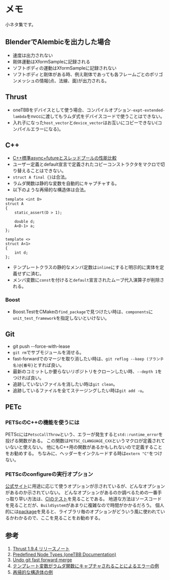 # メモ
小ネタ集です。


## BlenderでAlembicを出力した場合
- 速度は出力されない
- 剛体運動はXformSampleに記録される
- ソフトボディの運動はXformSampleに記録されない
- ソフトボディと剛体がある時、例え剛体であっても各フレームごとのポリゴンメッシュの情報(点、法線、面)が出力される。


## Thrust
- oneTBBをデバイスとして使う場合、コンパイルオプション`-expt-extended-lambda`をnvccに渡してもラムダ式をデバイスコードで使うことはできない。
- 入れ子になった`host_vector`と`device_vector`はお互いにコピーできない(コンパイルエラーになる)。


## C++
- [C++標準async+futureとスレッドプールの性能比較](https://mikio.hatenablog.com/entry/2021/07/13/224907)
- ユーザー定義とdefault宣言で定義されたコピーコンストラクタをマクロで切り替えることはできない。
- `struct A final {}`は合法。
- ラムダ関数は静的な変数を自動的にキャプチャする。
- 以下のような再帰的な構造体は合法。
```
template <int D>
struct A
{
    static_assert(D > 1);

    double d;
    A<D-1> a;
};

template <>
struct A<1>
{
    int d;
};
```
- テンプレートクラスの静的なメンバ定数は`inline`にすると明示的に実体を定義せずに済む。
- メンバ変数に`const`を付けると`default`宣言されたムーブ代入演算子が削除される。

### Boost
- Boost.TestをCMakeの`find_package`で見つけたい時は、`components`に`unit_test_framework`を指定しないといけない。


## Git
- git push --force-with-lease
- `git rm`でサブモジュールを消せる。
- fast-forwardでのマージを取り消したい時は、`git reflog --keep (ブランチ名)@{番号}`とすれば良い。
- 最新のコミットしか要らないリポジトリをクローンしたい時、`--depth 1`をつければ良い。
- 追跡していないファイルを消したい時は`git clean`。
- 追跡しているファイルを全てステージングしたい時は`git add -u`。


## PETc
### PETScのC++の機能を使うには
PETScには`PetscCallThrow`という、エラーが発生すると`std::runtime_error`を投げる関数がある。
この関数は`PETSC_CLANGUAGE_CXX`というマクロが定義されていないと使えない。
他にもC++用の関数があるかもしれないので定義することをお勧めする。
ちなみに、ヘッダーをインクルードする時は`extern "C"`をつけない。

### PETScのconfigureの実行オプション
[公式サイト](https://petsc.org/release/install/install/)に用途に応じて使うオプションが示されているが、どんなオプションがあるのか示されていない。
どんなオプションがあるのか調べるための一番手っ取り早い方法は、[CIのテスト](https://gitlab.com/petsc/petsc/-/tree/main/config/examples)を見ることである。
地道な方法はソースコードを見ることだが、`BuildSystem`があまりに複雑なので時間がかかるだろう。
個人的には[package](https://gitlab.com/petsc/petsc/-/tree/main/config/BuildSystem/config/packages)を見ると、ライブラリ毎のオプションがどういう風に使われているかわかるので、ここを見ることをお勧めする。


## 参考
1. [Thrust 1.9.4 リリースノート](https://github.com/NVIDIA/thrust/releases/tag/1.9.4)
1. [Predefined Node Types (oneTBB Documentation)](https://oneapi-src.github.io/oneTBB/main/tbb_userguide/Predefined_Node_Types.html)
1. [Undo git fast forward merge](https://stackoverflow.com/questions/17041317/undo-git-fast-forward-merge)
1. [テンプレート変数がラムダ関数にキャプチャされることによるエラーの例](https://wandbox.org/permlink/NiQFySYiXqODLaVr)
1. [再帰的な構造体の例](https://wandbox.org/permlink/VXCWD2IQlLIdz5wT)